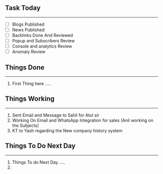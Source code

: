 
## Task Today
---
- [ ] Blogs Published
- [ ] News Published
- [ ] Backlinks Done And Reviewed
- [ ] Popup and Subscribers Review
- [ ] Console and analytics Review 
- [ ] Anomaly Review

## Things Done 
---
1.  First Thing here .....

## Things Working
---
1. Sent Email and Message to Sahil for Atul sir
2. Working On Email and WhatsApp Integration for sales  (Anil working on the Subjects)
3. KT to Yash regarding the New company history system  
## Things To Do Next Day 
---
1.  Things To do Next Day .....
2. 




